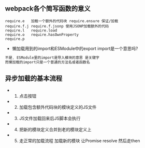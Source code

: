 ## webpack各个简写函数的意义
```
require.e   加载一个额外的代码块 require.ensure 保证/加载
require.f.j require.f.jsonp 使用JSONP加载额外的代码
require.l   require.load
require.o   require.hasOwnProperty
require.p
```

- 懒加载用到的import和ESModule中的export import是一个意思吗?
```javascript
不是, ESModule里的import是导入模块的意思 是关键字
而懒加载的import只是一个普通的方法名或者函数名
```

## 异步加载的基本流程
- 1. 点击按钮
- 2. 加载包含额外代码块的模块定义的JS文件
- 3. JS文件加载回来后JS脚本会执行
- 4. 把新的模块定义合并到老的模块定义上
- 5. 走正常的加载流程 加载新的模块 让Promise resolve 然后走then